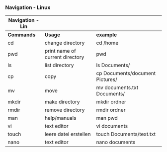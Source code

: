 ### Navigation - Linux

| **Navigation - Lin** |                                 |                                 |
|--------------------- |---------------------------------|---------------------------------|
| **Commands**          | **Usage**                      | **example**                    |
| cd                   | change directory                | cd /home                        |
| pwd                  | print name of current directory | pwd                             |
| ls                   | list directory                  | ls Documents/                   |
| cp                   | copy                            | cp Documents/document Pictures/ |
| mv                   | move                            | mv documents.txt Documents/     |
| mkdir                | make directory                  | mkdir ordner                    |
| rmdir                | remove directory                | rmdir ordner                    |
| man                  | help/manuals                    | man pwd                         |
| vi                   | text editor                     | vi documents                    |
| touch                | leere datei erstellen           | touch Documents/text.txt        |
| nano                 | text editor                     | nano documents                  |
